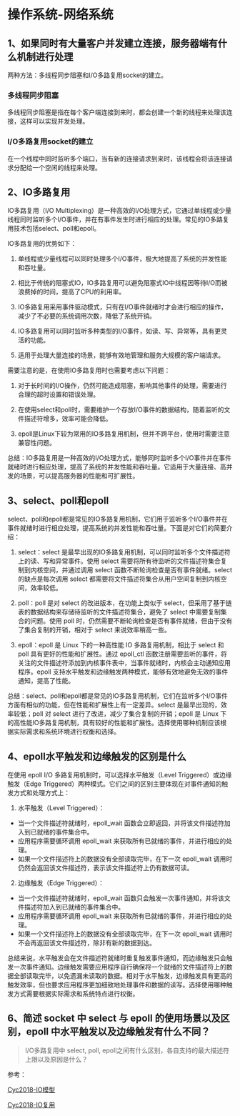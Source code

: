 # 操作系统-网络系统

## 1、如果同时有大量客户并发建立连接，服务器端有什么机制进行处理

两种方法：多线程同步阻塞和I/O多路复用socket的建立。

### 多线程同步阻塞

多线程同步阻塞是指在每个客户端连接到来时，都会创建一个新的线程来处理该连接，这样可以实现并发处理。

### I/O多路复用socket的建立

在一个线程中同时监听多个端口，当有新的连接请求到来时，该线程会将该连接请求分配给一个空闲的线程来处理。





## 2、IO多路复用

IO多路复用（I/O Multiplexing）是一种高效的I/O处理方式，它通过单线程或少量线程同时监听多个I/O事件，并在有事件发生时进行相应的处理。常见的IO多路复用技术包括select、poll和epoll。

IO多路复用的优势如下：

1. 单线程或少量线程可以同时处理多个I/O事件，极大地提高了系统的并发性能和吞吐量。

2. 相比于传统的阻塞式IO，IO多路复用可以避免阻塞式IO中线程因等待I/O而被浪费掉的时间，提高了CPU的利用率。

3. IO多路复用采用事件驱动模式，只有在I/O事件就绪时才会进行相应的操作，减少了不必要的系统调用次数，降低了系统开销。

4. IO多路复用可以同时监听多种类型的I/O事件，如读、写、异常等，具有更灵活的功能。

5. 适用于处理大量连接的场景，能够有效地管理和服务大规模的客户端请求。

需要注意的是，在使用IO多路复用时也需要考虑以下问题：

1. 对于长时间的I/O操作，仍然可能造成阻塞，影响其他事件的处理，需要进行合理的超时设置和错误处理。

2. 在使用select和poll时，需要维护一个存放I/O事件的数据结构，随着监听的文件描述符增多，效率可能会降低。

3. epoll是Linux下较为常用的IO多路复用机制，但并不跨平台，使用时需要注意兼容性问题。

总结：IO多路复用是一种高效的I/O处理方式，能够同时监听多个I/O事件并在事件就绪时进行相应处理，提高了系统的并发性能和吞吐量。它适用于大量连接、高并发的场景，可以提高服务器的性能和可扩展性。



## 3、select、poll和epoll

select、poll和epoll都是常见的IO多路复用机制，它们用于监听多个I/O事件并在事件就绪时进行相应处理，提高系统的并发性能和吞吐量。下面是对它们的简要介绍：

1. select：select 是最早出现的IO多路复用机制，可以同时监听多个文件描述符上的读、写和异常事件。使用 select 需要将所有待监听的文件描述符集合复制到内核空间，并通过调用 select 函数不断轮询检查是否有事件就绪。select 的缺点是每次调用 select 都需要将文件描述符集合从用户空间复制到内核空间，效率较低。

2. poll：poll 是对 select 的改进版本，在功能上类似于 select，但采用了基于链表的数据结构来存储待监听的文件描述符集合，避免了 select 中需要复制集合的问题。使用 poll 时，仍然需要不断轮询检查是否有事件就绪，但由于没有了集合复制的开销，相对于 select 来说效率稍高一些。

3. epoll：epoll 是 Linux 下的一种高性能 IO 多路复用机制，相比于 select 和 poll 具有更好的性能和扩展性。通过 epoll_ctl 函数注册需要监听的事件，将关注的文件描述符添加到内核事件表中，当事件就绪时，内核会主动通知应用程序。epoll 支持水平触发和边缘触发两种模式，能够有效地避免无效的事件通知，提高了性能。

总结：select、poll和epoll都是常见的IO多路复用机制，它们在监听多个I/O事件方面有相似的功能，但在性能和扩展性上有一定差异。select 是最早出现的，效率较低；poll 对 select 进行了改进，减少了集合复制的开销；epoll 是 Linux 下的高性能IO多路复用机制，具有较好的性能和扩展性。选择使用哪种机制应该根据实际需求和系统环境进行权衡和选择。



## 4、epoll水平触发和边缘触发的区别是什么

在使用 epoll I/O 多路复用机制时，可以选择水平触发（Level Triggered）或边缘触发（Edge Triggered）两种模式。它们之间的区别主要体现在对事件通知的触发方式和处理方式上：

1. 水平触发（Level Triggered）：
- 当一个文件描述符就绪时，epoll_wait 函数会立即返回，并将该文件描述符加入到已就绪的事件集合中。
- 应用程序需要循环调用 epoll_wait 来获取所有已就绪的事件，并进行相应的处理。
- 如果一个文件描述符上的数据没有全部读取完毕，在下一次 epoll_wait 调用时仍然会返回该文件描述符，表示该文件描述符上仍有数据可读。

2. 边缘触发（Edge Triggered）：
- 当一个文件描述符就绪时，epoll_wait 函数只会触发一次事件通知，并将该文件描述符加入到已就绪的事件集合中。
- 应用程序需要循环调用 epoll_wait 来获取所有已就绪的事件，并进行相应的处理。
- 如果一个文件描述符上的数据没有全部读取完毕，在下一次 epoll_wait 调用时不会再返回该文件描述符，除非有新的数据到达。

总结来说，水平触发会在文件描述符就绪时重复触发事件通知，而边缘触发只会触发一次事件通知。边缘触发需要应用程序自行确保将一个就绪的文件描述符上的数据全部读取完毕，以免遗漏未读取的数据。相对于水平触发，边缘触发具有更高的触发效率，但也要求应用程序更加细致地处理事件和数据的读写。选择使用哪种触发方式需要根据实际需求和系统特点进行权衡。





## 6、简述 socket 中 select 与 epoll 的使用场景以及区别，epoll 中水平触发以及边缘触发有什么不同？

> I/O多路复用中 select, poll, epoll之间有什么区别，各自支持的最大描述符上限以及原因是什么？

参考：

[Cyc2018-IO模型](http://www.cyc2018.xyz/计算机基础/Socket/Socket.html#一、i-o-模型)

[Cyc2018-IO复用](http://www.cyc2018.xyz/计算机基础/Socket/Socket.html#二、i-o-复用)











